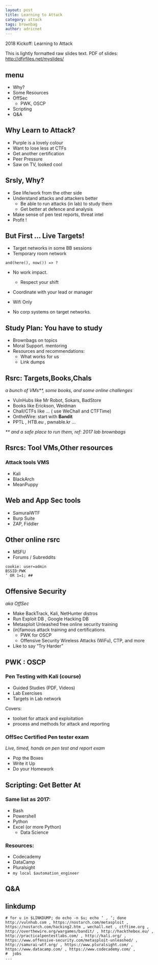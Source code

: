 ```yaml
---
layout: post
title: Learning to Attack
category: attack
tags: brownbag
author: adricnet
---
```


2018 Kickoff: Learning to Attack

This is lightly formatted raw slides text. PDF of slides: http://dfirfiles.net/myslides/

## menu
* Why?
* Some Resources
* OffSec
  * PWK, OSCP
* Scripting
* Q&A

## Why Learn to Attack?
* Purple is a lovely colour
* Want to lose less at CTFs
* Get another certification
* Peer Pressure
* Saw on TV, looked cool

## Srsly, Why?
* See life/work from the other side
* Understand attacks and attackers better
  * Be able to run attacks (in lab) to study them
  * Get better at defence and analysis
* Make sense of pen test reports, threat intel
* Profit !

## But First … Live Targets!
* Target networks in some BB sessions
* Temporary room network
 	
```and(here(), now()) => ?```

* No work impact.
  * Respect your shift
* Coordinate with your lead or manager

* Wifi Only
* No corp systems on target networks.

## Study Plan: You have to study
* Brownbags on topics
* Moral Support. mentoring
* Resources and recommendations:
  * What works for us
  * Link dumps

## Rsrc: Targets,Books,Chals
_a bunch of VMs**, some books, and some online challenges_

* VulnHubs like Mr Robot, Sokars, BadStore
* Books like Erickson, Weidman 
* Chall/CTFs like … ( use WeChall and CTFTime)
* OntheWire: start with **Bandit**
* PPTL , HTB.eu , pwnable.kr …

_** and a safe place to run them, ref: 2017 lab brownbags_

## Rsrcs: Tool VMs,Other resources
### Attack tools VMS
* Kali
* BlackArch
* MeanPuppy

## Web and App Sec tools
* SamuraiWTF
* Burp Suite
* ZAP, Fiddler

## Other online rsrc
* MSFU
* Forums / Subreddits

```
cookie: user=admin
BSSID:PWK
‘ OR 1=1; ##
```

## Offensive Security
_aka OffSec_
* Make BackTrack, Kali, NetHunter distros
* Run Exploit DB , Google Hacking DB
* Metasploit Unleashed free online security training
* (in)famous attack training and certifications
  * PWK for OSCP
  * Offensive Security Wireless Attacks (WiFu), CTP, and more
* Like to say “Try Harder”

## PWK : OSCP
### Pen Testing with Kali (course)
  * Guided Studies (PDF, Videos) 
  * Lab Exercises
  * Targets in Lab network

Covers:
* toolset for attack and exploitation
* process and methods for attack and reporting 

### OffSec Certified Pen tester exam
_Live, timed, hands on pen test and report exam_
* Pop the Boxes
* Write it Up
* Do your Homework

## Scripting: Get Better At

### Same list as 2017:

* Bash
* Powershell
* Python
* Excel (or more Python)
  * Data Science

### Resources:

* Codecademy
* DataCamp
* Pluralsight
* ```my local $automation_engineer```

## Q&A

## linkdump
```
# for u in $LINKDUMP; do echo -n $u; echo ‘ , ‘; done
http://vulnhub.com , https://nostarch.com/metasploit , https://nostarch.com/hacking2.htm , wechall.net , ctftime.org , http://overthewire.org/wargames/bandit/ , http://hackthebox.eu/ ,  http://practicalpentestlabs.com/ , http://kali.org/ , https://www.offensive-security.com/metasploit-unleashed/ , http://samurai-wtf.org/ , https://www.pluralsight.com/ , https://www.datacamp.com/ , https://www.codecademy.com/ , 
#  jobs
...
```
